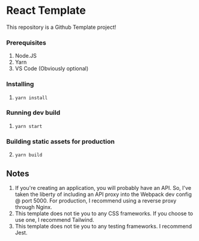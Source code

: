 # React Template
This repository is a Github Template project!

### Prerequisites
1. Node.JS
2. Yarn
3. VS Code (Obviously optional)

### Installing
1. ```yarn install```

### Running dev build
1. ```yarn start```

### Building static assets for production
2. ```yarn build```

## Notes
1. If you're creating an application, you will probably have an API. So, I've taken the liberty of including an API proxy into the Webpack dev config @ port 5000. For production, I recommend using a reverse proxy through Nginx.
2. This template does not tie you to any CSS frameworks. If you choose to use one, I recommend Tailwind.
3. This template does not tie you to any testing frameworks. I recommend Jest.
